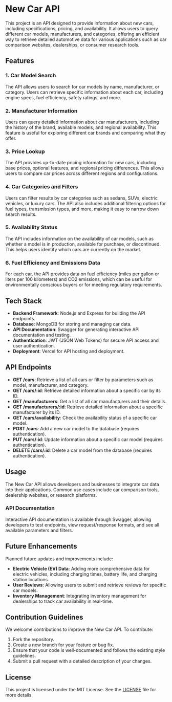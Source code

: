# New Car API

This project is an API designed to provide information about new cars, including specifications, pricing, and availability. It allows users to query different car models, manufacturers, and categories, offering an efficient way to retrieve detailed automotive data for various applications such as car comparison websites, dealerships, or consumer research tools.

## Features

### 1. Car Model Search
The API allows users to search for car models by name, manufacturer, or category. Users can retrieve specific information about each car, including engine specs, fuel efficiency, safety ratings, and more.

### 2. Manufacturer Information
Users can query detailed information about car manufacturers, including the history of the brand, available models, and regional availability. This feature is useful for exploring different car brands and comparing what they offer.

### 3. Price Lookup
The API provides up-to-date pricing information for new cars, including base prices, optional features, and regional pricing differences. This allows users to compare car prices across different regions and configurations.

### 4. Car Categories and Filters
Users can filter results by car categories such as sedans, SUVs, electric vehicles, or luxury cars. The API also includes additional filtering options for fuel types, transmission types, and more, making it easy to narrow down search results.

### 5. Availability Status
The API includes information on the availability of car models, such as whether a model is in production, available for purchase, or discontinued. This helps users identify which cars are currently on the market.

### 6. Fuel Efficiency and Emissions Data
For each car, the API provides data on fuel efficiency (miles per gallon or liters per 100 kilometers) and CO2 emissions, which can be useful for environmentally conscious buyers or for meeting regulatory requirements.

## Tech Stack

- **Backend Framework**: Node.js and Express for building the API endpoints.
- **Database**: MongoDB for storing and managing car data.
- **API Documentation**: Swagger for generating interactive API documentation and testing.
- **Authentication**: JWT (JSON Web Tokens) for secure API access and user authentication.
- **Deployment**: Vercel for API hosting and deployment.

## API Endpoints

- **GET /cars**: Retrieve a list of all cars or filter by parameters such as model, manufacturer, and category.
- **GET /cars/:id**: Retrieve detailed information about a specific car by its ID.
- **GET /manufacturers**: Get a list of all car manufacturers and their details.
- **GET /manufacturers/:id**: Retrieve detailed information about a specific manufacturer by its ID.
- **GET /cars/availability**: Check the availability status of a specific car model.
- **POST /cars**: Add a new car model to the database (requires authentication).
- **PUT /cars/:id**: Update information about a specific car model (requires authentication).
- **DELETE /cars/:id**: Delete a car model from the database (requires authentication).

## Usage

The New Car API allows developers and businesses to integrate car data into their applications. Common use cases include car comparison tools, dealership websites, or research platforms.

### API Documentation

Interactive API documentation is available through Swagger, allowing developers to test endpoints, view request/response formats, and see all available parameters and filters.

## Future Enhancements

Planned future updates and improvements include:

- **Electric Vehicle (EV) Data**: Adding more comprehensive data for electric vehicles, including charging times, battery life, and charging station locations.
- **User Reviews**: Allowing users to submit and retrieve reviews for specific car models.
- **Inventory Management**: Integrating inventory management for dealerships to track car availability in real-time.

## Contribution Guidelines

We welcome contributions to improve the New Car API. To contribute:

1. Fork the repository.
2. Create a new branch for your feature or bug fix.
3. Ensure that your code is well-documented and follows the existing style guidelines.
4. Submit a pull request with a detailed description of your changes.

## License

This project is licensed under the MIT License. See the [LICENSE](LICENSE) file for more details.
